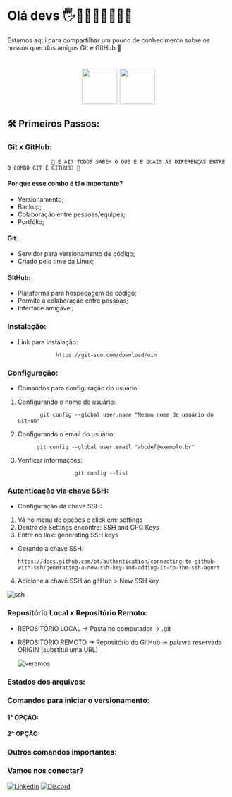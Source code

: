 # Olá devs 🖐👩🏽‍💻👨🏽‍💻✨

Estamos aqui para compartilhar um pouco de conhecimento sobre os nossos queridos amigos Git e GitHub 🤩

</div align="middle">
<h1 align="center">

<img align="middle" src="https://cdn.jsdelivr.net/gh/devicons/devicon/icons/git/git-original.svg" width="80" height="80"/> <img align="middle" src="https://cdn.jsdelivr.net/gh/devicons/devicon/icons/github/github-original.svg" width="80" height="80"/> 

</h1>
</div>

## 🛠️ Primeiros Passos: 
### Git x GitHub:
 
                  🤔 E AI? TODOS SABEM O QUE É E QUAIS AS DIFERENÇAS ENTRE O COMBO GIT E GITHUB? 🤔 

  #### Por que esse combo é tão importante?
  * Versionamento;
  * Backup;
  * Colaboração entre pessoas/equipes;
  * Portfólio;
      
  #### Git:
  * Servidor para versionamento de código;
  * Criado pelo time da Linux;
  
  #### GitHub:
  * Plataforma para hospedagem de código;
  * Permite a colaboração entre pessoas;
  * Interface amigável;
  
### Instalação:
* Link para instalação:

                  https://git-scm.com/download/win
  
### Configuração:
* Comandos para configuração do usuário:
  
1) Configurando o nome de usuário:
   
              git config --global user.name "Mesmo nome de usuário do GitHub"
   
3) Configurando o email do usuário:
   
             git config --global user.email "abcdef@exemplo.br"
   
5) Verificar informações:
   
                         git config --list
   
### Autenticação via chave SSH:
* Configuração da chave SSH:

1) Vá no menu de opções e click em: settings
2) Dentro de Settings encontre: SSH and GPG Keys
3) Entre no link: generating SSH keys
* Gerando a chave SSH:

      https://docs.github.com/pt/authentication/connecting-to-github-with-ssh/generating-a-new-ssh-key-and-adding-it-to-the-ssh-agent
  
4) Adicione a chave SSH ao gitHub > New SSH key
     
![ssh](https://github.com/DanielaXavier1995/git-github-fap-softex/assets/116307469/548beeec-c0bf-4aaf-a41d-29c05736f10f)

### Repositório Local x Repositório Remoto:

* REPOSITÓRIO LOCAL -> Pasta no computador -> .git
* REPOSITÓRIO REMOTO -> Repositório do GitHub -> palavra reservada ORIGIN (substitui uma URL)

  ![veremos](https://github.com/DanielaXavier1995/git-github-fap-softex/assets/116307469/4fd2824e-0863-4dd8-9a4b-1a1898e8cbd0)


### Estados dos arquivos:
### Comandos para iniciar o versionamento:
   #### 1° OPÇÃO:
   #### 2° OPÇÃO:
### Outros comandos importantes:
### Vamos nos conectar?
[![LinkedIn](https://img.shields.io/badge/LinkedIn-000?style=for-the-badge&logo=linkedin&logoColor=0E76A8)](https://www.linkedin.com/in/dani-xavier/)
[![Discord](https://img.shields.io/badge/Discord-000?style=for-the-badge&logo=discord)](https://www.discord.com/in/DanielaXavier#0328/)
   



